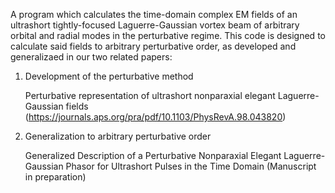 A program which calculates the time-domain complex EM fields of an ultrashort tightly-focused Laguerre-Gaussian vortex beam of arbitrary orbital and radial modes in the perturbative regime.  This code is designed to calculate said fields to arbitrary perturbative order, as developed and generalizaed in our two related papers:

1) Development of the perturbative method

	Perturbative representation of ultrashort nonparaxial elegant Laguerre-Gaussian fields
	(https://journals.aps.org/pra/pdf/10.1103/PhysRevA.98.043820)

2) Generalization to arbitrary perturbative order

	Generalized Description of a Perturbative Nonparaxial Elegant Laguerre-Gaussian Phasor for Ultrashort Pulses in the Time Domain
	(Manuscript in preparation)
